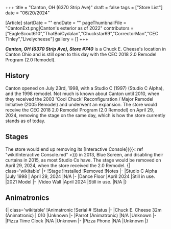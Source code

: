 +++
title = "Canton, OH (6370 Strip Ave)"
draft = false
tags = ["Store List"]
date = "06/20/2024"

[Article]
startDate = ""
endDate = ""
pageThumbnailFile = "CantonExt.png|Canton's exterior as of 2022"
contributors = ["EagleScout610","ThatBoiCydalan","Chuckstar69","CorrectorMan","CEC Tinley","Livelycheese"]
gallery = []
+++

<b><i>Canton, OH (6370 Strip Ave), Store #740</b></i> is a Chuck E. Cheese's location in Canton Ohio and is still open to this day with the CEC 2018 2.0 Remodel Program (2.0 Remodel).

<h2>History</h2>
Canton opened on July 23rd, 1998, with a Studio C (1997) (Studio C Alpha), and the 1998 remodel. Not much is known about Canton until 2010, when they received the 2003 'Cool Chuck' Reconfiguration / Major Remodel Initiative (2005 Remodel) and underwent an expansion. The store would receive the CEC 2018 2.0 Remodel Program (2.0 Remodel) on April 29, 2024, removing the stage on the same day, which is how the store currently stands as of today.
<h2>Stages </h2>
The store would end up removing its [Interactive Console]({{< ref "wiki/Interactive Console.md" >}}) in 2013, Blue Screen, and disabling their curtains in 2015, as most Studio Cs have. The stage would be removed on April 29, 2024, when the store received the 2.0 Remodel.
{| class='wikitable'
|+
!Stage
!Installed
!Removed
!Notes
|-
|Studio C Alpha
|July 1998
| April 29, 2024
|N/A
|-
|Dance Floor
|April 2024
|Still in use.
|2021 Model
|-
|Video Wall
|April 2024
|Still in use.
|N/A
|}

<h2>Animatronics </h2>
{| class='wikitable'
!Animatronic
!Serial #
!Status
|-
|Chuck E. Cheese 32m (Animatronic)
| 010
|Unknown
|-
|Parrot (Animatronic)
|N/A
|Unknown
|-
|Pizza Time Clock
|N/A
|Unknown
|-
|Pizza Phone
|N/A
|Unknown
|}


